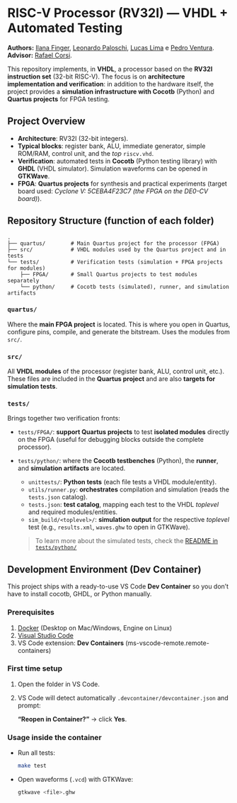 # RISC-V Processor (RV32I) — VHDL + Automated Testing

**Authors:** [Ilana Finger](https://github.com/ilacftemp), [Leonardo Paloschi](), [Lucas Lima](https://github.com/lucasouzamil) e [Pedro Ventura](https://github.com/pedropcventura).
**Advisor:** [Rafael Corsi](https://github.com/rafaelcorsi).

This repository implements, in **VHDL**, a processor based on the **RV32I instruction set** (32-bit RISC-V).
The focus is on **architecture implementation and verification**: in addition to the hardware itself, the project provides a **simulation infrastructure with Cocotb** (Python) and **Quartus projects** for FPGA testing.

## Project Overview

* **Architecture**: RV32I (32-bit integers).
* **Typical blocks**: register bank, ALU, immediate generator, simple ROM/RAM, control unit, and the *top* `riscv.vhd`.
* **Verification**: automated tests in **Cocotb** (Python testing library) with **GHDL** (VHDL simulator). Simulation waveforms can be opened in **GTKWave**.
* **FPGA**: **Quartus projects** for synthesis and practical experiments (target board used: *Cyclone V: 5CEBA4F23C7 (the FPGA on the DE0-CV board)*).


## Repository Structure (function of each folder)

```
.
├── quartus/        # Main Quartus project for the processor (FPGA)
├── src/            # VHDL modules used by the Quartus project and in tests
└── tests/          # Verification tests (simulation + FPGA projects for modules)
    ├── FPGA/       # Small Quartus projects to test modules separately
    └── python/     # Cocotb tests (simulated), runner, and simulation artifacts
```

### `quartus/`

Where the **main FPGA project** is located. This is where you open in Quartus, configure pins, compile, and generate the bitstream. Uses the modules from `src/`.

### `src/`

All **VHDL modules** of the processor (register bank, ALU, control unit, etc.).
These files are included in the **Quartus project** and are also **targets for simulation tests**.

### `tests/`

Brings together two verification fronts:

* `tests/FPGA/`: **support Quartus projects** to test **isolated modules** directly on the FPGA (useful for debugging blocks outside the complete processor).
* `tests/python/`: where the **Cocotb testbenches** (Python), the **runner**, and **simulation artifacts** are located.

  * `unittests/`: **Python tests** (each file tests a VHDL module/entity).
  * `utils/runner.py`: **orchestrates** compilation and simulation (reads the `tests.json` catalog).
  * `tests.json`: **test catalog**, mapping each test to the VHDL *toplevel* and required modules/entities.
  * `sim_build/<toplevel>/`: **simulation output** for the respective *toplevel* test (e.g., `results.xml`, `waves.ghw` to open in GTKWave).

  > To learn more about the simulated tests, check the [README in `tests/python/`](tests/python/README.md)


## Development Environment (Dev Container)

This project ships with a ready-to-use VS Code **Dev Container** so you don’t have to install cocotb, GHDL, or Python manually.

### Prerequisites
1. [Docker](https://docs.docker.com/get-docker/) (Desktop on Mac/Windows, Engine on Linux)
2. [Visual Studio Code](https://code.visualstudio.com/)
3. VS Code extension: **Dev Containers** (ms-vscode-remote.remote-containers)

### First time setup
1. Open the folder in VS Code.
2. VS Code will detect automatically `.devcontainer/devcontainer.json` and prompt:
    
    **“Reopen in Container?”** → click **Yes**.

### Usage inside the container
- Run all tests:
    
    ```bash
    make test
    ```
    
- Open waveforms (`.vcd`) with GTKWave:
    
    ```bash
    gtkwave <file>.ghw
    ```